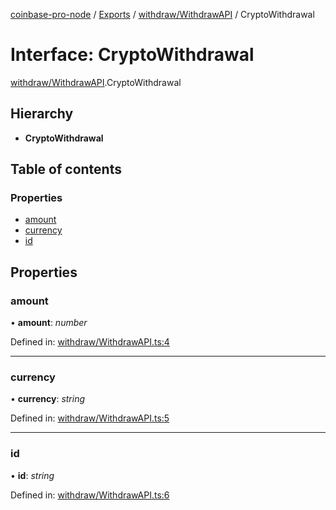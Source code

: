 [coinbase-pro-node](../../README.md) / [Exports](../../modules.md) / [withdraw/WithdrawAPI](../../modules/withdraw_withdrawapi.md) / CryptoWithdrawal

# Interface: CryptoWithdrawal

[withdraw/WithdrawAPI](../../modules/withdraw_withdrawapi.md).CryptoWithdrawal

## Hierarchy

- **CryptoWithdrawal**

## Table of contents

### Properties

- [amount](withdrawapi.cryptowithdrawal.md#amount)
- [currency](withdrawapi.cryptowithdrawal.md#currency)
- [id](withdrawapi.cryptowithdrawal.md#id)

## Properties

### amount

• **amount**: _number_

Defined in: [withdraw/WithdrawAPI.ts:4](https://github.com/bennycode/coinbase-pro-node/blob/3350621/src/withdraw/WithdrawAPI.ts#L4)

---

### currency

• **currency**: _string_

Defined in: [withdraw/WithdrawAPI.ts:5](https://github.com/bennycode/coinbase-pro-node/blob/3350621/src/withdraw/WithdrawAPI.ts#L5)

---

### id

• **id**: _string_

Defined in: [withdraw/WithdrawAPI.ts:6](https://github.com/bennycode/coinbase-pro-node/blob/3350621/src/withdraw/WithdrawAPI.ts#L6)
